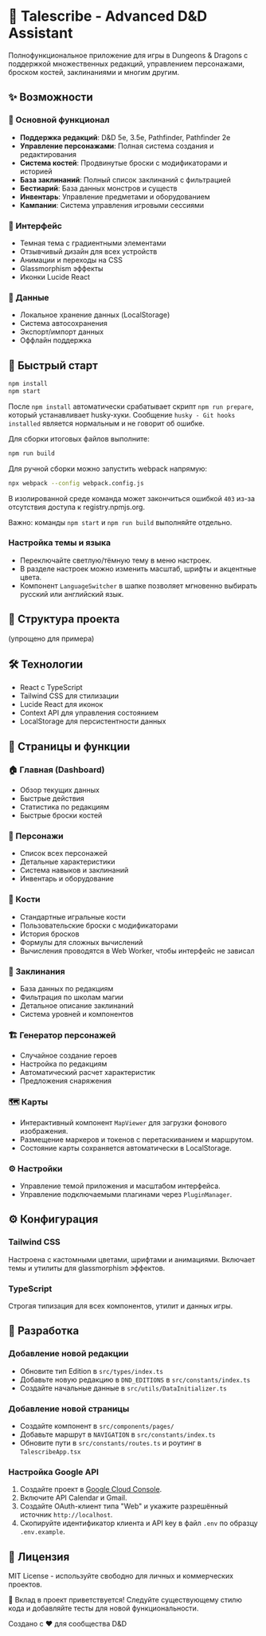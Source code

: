 # 🎲 Talescribe - Advanced D&D Assistant

Полнофункциональное приложение для игры в Dungeons & Dragons с поддержкой множественных редакций, управлением персонажами, броском костей, заклинаниями и многим другим.

## ✨ Возможности

### 🎯 Основной функционал

- **Поддержка редакций**: D&D 5e, 3.5e, Pathfinder, Pathfinder 2e
- **Управление персонажами**: Полная система создания и редактирования
- **Система костей**: Продвинутые броски с модификаторами и историей
- **База заклинаний**: Полный список заклинаний с фильтрацией
- **Бестиарий**: База данных монстров и существ
- **Инвентарь**: Управление предметами и оборудованием
- **Кампании**: Система управления игровыми сессиями

### 🎨 Интерфейс

- Темная тема с градиентными элементами
- Отзывчивый дизайн для всех устройств
- Анимации и переходы на CSS
- Glassmorphism эффекты
- Иконки Lucide React

### 💾 Данные

- Локальное хранение данных (LocalStorage)
- Система автосохранения
- Экспорт/импорт данных
- Оффлайн поддержка

## 🚀 Быстрый старт

```bash
npm install
npm start
```

После `npm install` автоматически срабатывает скрипт `npm run prepare`,
который устанавливает husky‑хуки. Сообщение `husky - Git hooks installed`
является нормальным и не говорит об ошибке.

Для сборки итоговых файлов выполните:

```bash
npm run build
```

Для ручной сборки можно запустить webpack напрямую:

```bash
npx webpack --config webpack.config.js
```

В изолированной среде команда может закончиться ошибкой `403` из-за отсутствия доступа к registry.npmjs.org.

Важно: команды `npm start` и `npm run build` выполняйте отдельно.

### Настройка темы и языка

- Переключайте светлую/тёмную тему в меню настроек.
- В разделе настроек можно изменить масштаб, шрифты и акцентные цвета.
- Компонент `LanguageSwitcher` в шапке позволяет мгновенно выбирать русский или английский язык.

## 📁 Структура проекта
(упрощено для примера)

## 🛠️ Технологии
- React с TypeScript
- Tailwind CSS для стилизации
- Lucide React для иконок
- Context API для управления состоянием
- LocalStorage для персистентности данных

## 📱 Страницы и функции

### 🏠 Главная (Dashboard)

- Обзор текущих данных
- Быстрые действия
- Статистика по редакциям
- Быстрые броски костей

### 👤 Персонажи

- Список всех персонажей
- Детальные характеристики
- Система навыков и заклинаний
- Инвентарь и оборудование

### 🎲 Кости

- Стандартные игральные кости
- Пользовательские броски с модификаторами
- История бросков
- Формулы для сложных вычислений
- Вычисления проводятся в Web Worker, чтобы интерфейс не зависал

### 📜 Заклинания

- База данных по редакциям
- Фильтрация по школам магии
- Детальное описание заклинаний
- Система уровней и компонентов

### 🏗️ Генератор персонажей

- Случайное создание героев
- Настройка по редакциям
- Автоматический расчет характеристик
- Предложения снаряжения

### 🗺️ Карты

- Интерактивный компонент `MapViewer` для загрузки фонового изображения.
- Размещение маркеров и токенов с перетаскиванием и маршрутом.
- Состояние карты сохраняется автоматически в LocalStorage.

### ⚙️ Настройки

- Управление темой приложения и масштабом интерфейса.
- Управление подключаемыми плагинами через `PluginManager`.

## ⚙️ Конфигурация

### Tailwind CSS

Настроена с кастомными цветами, шрифтами и анимациями. Включает темы и утилиты для glassmorphism эффектов.

### TypeScript

Строгая типизация для всех компонентов, утилит и данных игры.

## 🔧 Разработка

### Добавление новой редакции

- Обновите тип Edition в `src/types/index.ts`
- Добавьте новую редакцию в `DND_EDITIONS` в `src/constants/index.ts`
- Создайте начальные данные в `src/utils/DataInitializer.ts`

### Добавление новой страницы

- Создайте компонент в `src/components/pages/`
- Добавьте маршрут в `NAVIGATION` в `src/constants/index.ts`
- Обновите пути в `src/constants/routes.ts` и роутинг в `TalescribeApp.tsx`

### Настройка Google API

1. Создайте проект в [Google Cloud Console](https://console.cloud.google.com/).
2. Включите API Calendar и Gmail.
3. Создайте OAuth-клиент типа "Web" и укажите разрешённый источник `http://localhost`.
4. Скопируйте идентификатор клиента и API key в файл `.env` по образцу `.env.example`.

## 📄 Лицензия

MIT License - используйте свободно для личных и коммерческих проектов.

🤝 Вклад в проект приветствуется! Следуйте существующему стилю кода и добавляйте тесты для новой функциональности.

Создано с ❤️ для сообщества D&D

